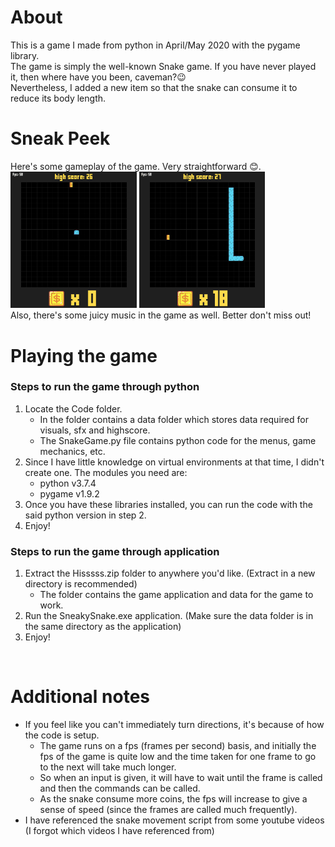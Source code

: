 # About
This is a game I made from python in April/May 2020 with the pygame library.  
The game is simply the well-known Snake game.
If you have never played it, then where have you been, caveman?😉  
Nevertheless, I added a new item so that the snake can consume it to reduce its body length.
</br>

# Sneak Peek
Here's some gameplay of the game. Very straightforward 😊.  
<img src="gifs/SnakeGameplay.gif" alt="Snake collecting coins" width="40%" height="40%">
<img src="gifs/SnakeSnack.gif" alt="Snake collecting coins" width="40%" height="40%">  
Also, there's some juicy music in the game as well. Better don't miss out!

# Playing the game
### Steps to run the game through python
1. Locate the Code folder.
    - In the folder contains a data folder which stores data required for visuals, sfx and highscore.
    - The SnakeGame.py file contains python code for the menus, game mechanics, etc.
2. Since I have little knowledge on virtual environments at that time, I didn't create one. The modules you need are:
    - python v3.7.4
    - pygame v1.9.2
3. Once you have these libraries installed, you can run the code with the said python version in step 2.
4. Enjoy!

### Steps to run the game through application
1. Extract the Hisssss.zip folder to anywhere you'd like. (Extract in a new directory is recommended)
    - The folder contains the game application and data for the game to work.
3. Run the SneakySnake.exe application. (Make sure the data folder is in the same directory as the application)
4. Enjoy!
</br>

# Additional notes
- If you feel like you can't immediately turn directions, it's because of how the code is setup.
  - The game runs on a fps (frames per second) basis, and initially the fps of the game is quite low and the time taken for one frame to go to the next will take much longer. 
  - So when an input is given, it will have to wait until the frame is called and then the commands can be called.
  - As the snake consume more coins, the fps will increase to give a sense of speed (since the frames are called much frequently).
- I have referenced the snake movement script from some youtube videos (I forgot which videos I have referenced from)
